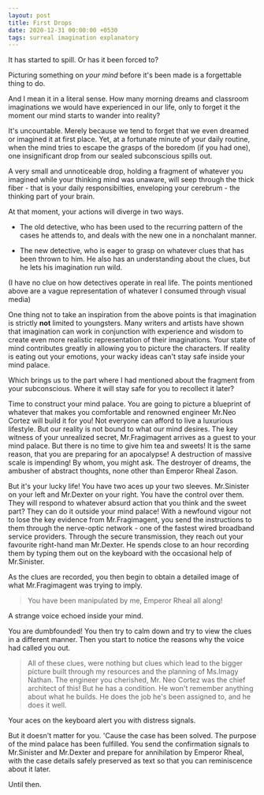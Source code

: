 ```yaml
---
layout: post
title: First Drops
date: 2020-12-31 00:00:00 +0530
tags: surreal imagination explanatory
---
```


It has started to spill. Or has it been forced to?

Picturing something on *your mind* before it's been made is a forgettable thing to do.  
<!--more-->
And I mean it in a literal sense. How many morning dreams and classroom imaginations we would
have experienced in our life, only to forget it the moment our mind starts to wander into reality?  

It's uncountable. Merely because we tend to forget that we even dreamed or imagined it at first place. Yet, at a fortunate minute of your daily routine, when the mind tries to escape the grasps
of the boredom (if you had one), one insignificant drop from our sealed subconscious spills out.  

A very small and unnoticeable drop, holding a fragment of whatever you imagined while your thinking mind was unaware, will seep through the thick fiber - that is your daily responsibilties, enveloping
your cerebrum - the thinking part of your brain.  

At that moment, your actions will diverge in two ways.  

- The old detective, who has been used to the recurring pattern of the cases he attends to, and deals with the new one in a nonchalant manner.

- The new detective, who is eager to grasp on whatever clues that has been thrown to him. He also has
an understanding about the clues, but he lets his imagination run wild.  

(I have no clue on how detectives operate in real life. The points mentioned above are a vague representation of whatever I consumed through visual media)

One thing not to take an inspiration from the above points is that imagination is strictly **not**
limited to youngsters. Many writers and artists have shown that imagination can work in conjunction with
experience and wisdom to create even more realistic representation of their imaginations.
Your state of mind contributes greatly in allowing you to picture the characters. If reality is eating out your emotions, 
your wacky ideas can't stay safe inside your mind palace.  

Which brings us to the part where I had mentioned about the fragment from your subconscious. Where it will stay safe for
you to recollect it later?  

Time to construct your mind palace. You are going to picture a blueprint of whatever that makes you comfortable and renowned engineer 
Mr.Neo Cortez will build it for you! Not everyone can afford to live a luxurious lifestyle. But our reality is not bound to what
our mind desires. The key witness of your unrealized secret, Mr.Fragimagent arrives as a guest to your mind palace. 
But there is no time to give him tea and sweets! It is the same reason, that you are preparing for an apocalypse! 
A destruction of massive scale is impending! By whom, you might ask. The destroyer of dreams, the ambusher of abstract thoughts, none
other than Emperor Rheal Zason.  

But it's your lucky life! You have two aces up your two sleeves. Mr.Sinister on your left and Mr.Dexter on your right. You have the
control over them. They will respond to whatever absurd action that you think and the sweet part? They can do it outside your mind
palace! With a newfound vigour not to lose the key evidence from Mr.Fragimagent, you send the instructions to them through 
the nerve-optic network - one of the fastest wired broadband service providers. Through the secure transmission, they reach out your
favourite right-hand man Mr.Dexter. He spends close to an hour recording them by typing them out on the keyboard with the 
occasional help of Mr.Sinister.  

As the clues are recorded, you then begin to obtain a detailed image of what Mr.Fragimagent was trying to imply.  

> You have been manipulated by me, Emperor Rheal all along!

A strange voice echoed inside your mind.  

You are dumbfounded! You then try to calm down and try to view the clues in a different manner. Then you start to notice
the reasons why the voice had called you out.

> All of these clues, were nothing but clues which lead to the bigger picture built through my resources and
the planning of Ms.Imagy Nathan. The engineer you cherished, Mr. Neo Cortez was the chief architect of this! But he has
a condition. He won't remember anything about what he builds. He does the job he's been assigned to, and he does it well.  

Your aces on the keyboard alert you with distress signals.  

But it doesn't matter for you. 'Cause the case has been solved. The purpose of the mind palace has been
fulfilled. You send the confirmation signals to Mr.Sinister and Mr.Dexter and prepare for annihilation by Emperor Rheal,
with the case details safely preserved as text so that you can reminiscence about it later.  

Until then.


